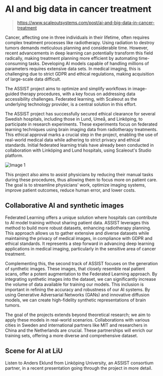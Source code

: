 ﻿# AI and big data in cancer treatment

> https://www.scaleoutsystems.com/post/ai-and-big-data-in-cancer-treatment

Cancer, affecting one in three individuals in their lifetime, often requires complex treatment processes like radiotherapy. Using radiation to destroy tumors demands meticulous planning and considerable time. However, recent advancements in deep learning can potentially transform this field radically, making treatment planning more efficient by automating time-consuming tasks. Developing AI models capable of handling millions of parameters requires extensive data sets. In medical imaging, this is challenging due to strict GDPR and ethical regulations, making acquisition of large-scale data difficult.

The ASSIST project aims to optimize and simplify workflows in image-guided therapy procedures, with a key focus on addressing data accessibility challenges. Federated learning, with Scaleout as the underlying technology provider, is a central solution in this effort.

The ASSIST project has successfully secured ethical clearance for several Swedish hospitals, including those in Lund, Umeå, and Linköping, to participate in research experiments. These experiments focus on federated learning techniques using brain imaging data from radiotherapy treatments. This ethical approval marks a crucial step in the project, enabling the use of real-world medical data while adhering to strict privacy and ethical standards. Initial federated learning trials have already been conducted in collaboration with Linköping and Lund hospitals, using Scaleout's Studio platform.

![Image 1](https://cdn.prod.website-files.com/65b2c538561625e62bd16a2a/65b75ecdb1d785a39885589e_6577190339610319661c6190_bld.png)

This project also aims to assist physicians by reducing their manual tasks during these procedures, thus allowing them to focus more on patient care. The goal is to streamline physicians’ work, optimize imaging systems, improve patient outcomes, reduce human error, and lower costs.

Collaborative AI and synthetic images
-------------------------------------

Federated Learning offers a unique solution where hospitals can contribute to AI model training without sharing patient data. ASSIST leverages this method to build more robust datasets, enhancing radiotherapy planning. This approach allows us to gather extensive and diverse datasets while maintaining the privacy of medical images, in compliance with GDPR and ethical standards. It represents a step forward in advancing deep learning applications in medical imaging, particularly in the sensitive area of cancer treatment.

Complementing this, the second track of ASSIST focuses on the generation of synthetic images. These images, that closely resemble real patient scans, offer a potent augmentation to the Federated Learning approach. By integrating synthetic images into the dataset, we can significantly increase the volume of data available for training our models. This inclusion is important in refining the accuracy and robustness of our AI systems. By using Generative Adversarial Networks (GANs) and innovative diffusion models, we can create high-fidelity synthetic representations of brain tumors.

The goal of the projects extends beyond theoretical research; we aim to apply these models in real-world scenarios. Collaborations with various cities in Sweden and international partners like MIT and researchers in China and the Netherlands are crucial. These partnerships will enrich our training sets, offering a more diverse and comprehensive dataset.

Scene for AI at LiU
-------------------

Listen to Anders Eklund from Linköping University, an ASSIST consortium partner, in a recent presentation going through the project in more detail.
